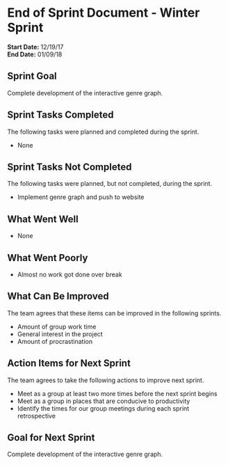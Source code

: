   # End of Sprint Document - Winter Sprint

**Start Date:** 12/19/17  
**End Date:** 01/09/18

## Sprint Goal

Complete development of the interactive genre graph.

## Sprint Tasks Completed

The following tasks were planned and completed during the sprint.

* None

## Sprint Tasks Not Completed

The following tasks were planned, but not completed, during the sprint.

* Implement genre graph and push to website

## What Went Well

* None

## What Went Poorly

* Almost no work got done over break

## What Can Be Improved

The team agrees that these items can be improved in the following sprints.

* Amount of group work time
* General interest in the project
* Amount of procrastination

## Action Items for Next Sprint

The team agrees to take the following actions to improve next sprint.

* Meet as a group at least two more times before the next sprint begins
* Meet as a group in places that are conducive to productivity
* Identify the times for our group meetings during each sprint retrospective

## Goal for Next Sprint

Complete development of the interactive genre graph.